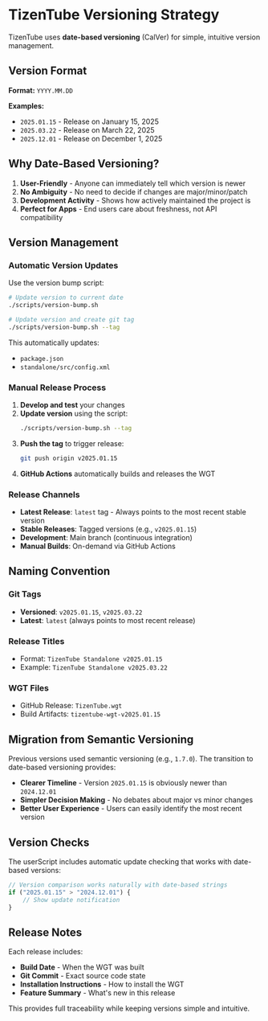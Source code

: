 # TizenTube Versioning Strategy

TizenTube uses **date-based versioning** (CalVer) for simple, intuitive version management.

## Version Format

**Format:** `YYYY.MM.DD`

**Examples:**
- `2025.01.15` - Release on January 15, 2025
- `2025.03.22` - Release on March 22, 2025
- `2025.12.01` - Release on December 1, 2025

## Why Date-Based Versioning?

1. **User-Friendly** - Anyone can immediately tell which version is newer
2. **No Ambiguity** - No need to decide if changes are major/minor/patch
3. **Development Activity** - Shows how actively maintained the project is
4. **Perfect for Apps** - End users care about freshness, not API compatibility

## Version Management

### Automatic Version Updates

Use the version bump script:

```bash
# Update version to current date
./scripts/version-bump.sh

# Update version and create git tag
./scripts/version-bump.sh --tag
```

This automatically updates:
- `package.json`
- `standalone/src/config.xml`

### Manual Release Process

1. **Develop and test** your changes
2. **Update version** using the script:
   ```bash
   ./scripts/version-bump.sh --tag
   ```
3. **Push the tag** to trigger release:
   ```bash
   git push origin v2025.01.15
   ```
4. **GitHub Actions** automatically builds and releases the WGT

### Release Channels

- **Latest Release**: `latest` tag - Always points to the most recent stable version
- **Stable Releases**: Tagged versions (e.g., `v2025.01.15`) 
- **Development**: Main branch (continuous integration)
- **Manual Builds**: On-demand via GitHub Actions

## Naming Convention

### Git Tags
- **Versioned**: `v2025.01.15`, `v2025.03.22`
- **Latest**: `latest` (always points to most recent release)

### Release Titles
- Format: `TizenTube Standalone v2025.01.15`
- Example: `TizenTube Standalone v2025.03.22`

### WGT Files
- GitHub Release: `TizenTube.wgt`
- Build Artifacts: `tizentube-wgt-v2025.01.15`

## Migration from Semantic Versioning

Previous versions used semantic versioning (e.g., `1.7.0`). The transition to date-based versioning provides:

- **Clearer Timeline** - Version `2025.01.15` is obviously newer than `2024.12.01`
- **Simpler Decision Making** - No debates about major vs minor changes
- **Better User Experience** - Users can easily identify the most recent version

## Version Checks

The userScript includes automatic update checking that works with date-based versions:

```javascript
// Version comparison works naturally with date-based strings
if ("2025.01.15" > "2024.12.01") {
    // Show update notification
}
```

## Release Notes

Each release includes:
- **Build Date** - When the WGT was built
- **Git Commit** - Exact source code state
- **Installation Instructions** - How to install the WGT
- **Feature Summary** - What's new in this release

This provides full traceability while keeping versions simple and intuitive.